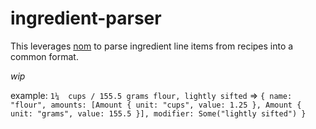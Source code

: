 # ingredient-parser

This leverages [nom](https://github.com/Geal/nom) to parse ingredient line items from recipes into a common format.

*wip*


example: `1¼  cups / 155.5 grams flour, lightly sifted` => `{ name: "flour", amounts: [Amount { unit: "cups", value: 1.25 }, Amount { unit: "grams", value: 155.5 }], modifier: Some("lightly sifted") }`